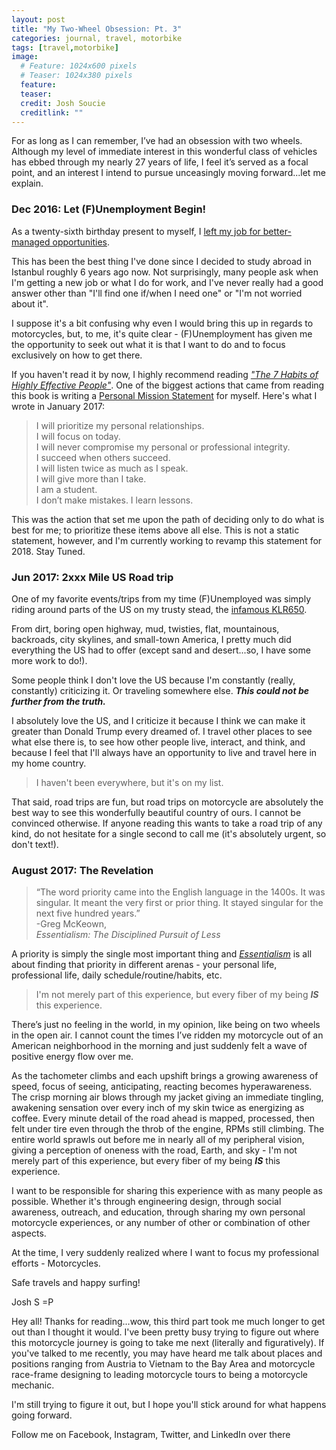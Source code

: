 ```yaml
---
layout: post
title: "My Two-Wheel Obsession: Pt. 3"
categories: journal, travel, motorbike
tags: [travel,motorbike]
image:
  # Feature: 1024x600 pixels
  # Teaser: 1024x380 pixels
  feature:
  teaser:
  credit: Josh Soucie
  creditlink: ""
---
```


For as long as I can remember, I’ve had an obsession with two wheels. Although my level of immediate interest in this wonderful class of vehicles has ebbed through my nearly 27 years of life, I feel it’s served as a focal point, and an interest I intend to pursue unceasingly moving forward...let me explain.

### Dec 2016: Let (F)Unemployment Begin!
As a twenty-sixth birthday present to myself, I [left my job for better-managed opportunities][ComingSoon].

This has been the best thing I've done since I decided to study abroad in Istanbul roughly 6 years ago now. Not surprisingly, many people ask when I'm getting a new job or what I do for work, and I've never really had a good answer other than "I'll find one if/when I need one" or "I'm not worried about it".

I suppose it's a bit confusing why even I would bring this up in regards to motorcycles, but, to me, it's quite clear - (F)Unemployment has given me the opportunity to seek out what it is that I want to do and to focus exclusively on how to get there.

If you haven't read it by now, I highly recommend reading _["The 7 Habits of Highly Effective People"][1]_. One of the biggest actions that came from reading this book is writing a [Personal Mission Statement][ComingSoon] for myself. Here's what I wrote in January 2017:

> I will prioritize my personal relationships.  
I will focus on today.  
I will never compromise my personal or professional integrity.  
I succeed when others succeed.  
I will listen twice as much as I speak.  
I will give more than I take.  
I am a student.  
I don’t make mistakes. I learn lessons.

This was the action that set me upon the path of deciding only to do what is best for me; to prioritize these items above all else. This is not a static statement, however, and I'm currently working to revamp this statement for 2018. Stay Tuned.

### Jun 2017: 2xxx Mile US Road trip
One of my favorite events/trips from my time (F)Unemployed was simply riding around parts of the US on my trusty stead, the [infamous KLR650](/2018/my-twowheel-obsession-pt2).

From dirt, boring open highway, mud, twisties, flat, mountainous, backroads, city skylines, and small-town America, I pretty much did everything the US had to offer (except sand and desert...so, I have some more work to do!).

Some people think I don't love the US because I'm constantly (really, constantly) criticizing it. Or traveling somewhere else. ___This could not be further from the truth.___

I absolutely love the US, and I criticize it because I think we can make it greater than Donald Trump every dreamed of. I travel other places to see what else there is, to see how other people live, interact, and think, and because I feel that I'll always have an opportunity to live and travel here in my home country.

> I haven't been everywhere, but it's on my list.

That said, road trips are fun, but road trips on motorcycle are absolutely the best way to see this wonderfully beautiful country of ours. I cannot be convinced otherwise. If anyone reading this wants to take a road trip of any kind, do not hesitate for a single second to call me (it's absolutely urgent, so don't text!).

### August 2017: The Revelation
>“The word priority came into the English language in the 1400s. It was singular. It meant the very first or prior thing. It stayed singular for the next five hundred years.”  
-Greg McKeown,  
  _Essentialism: The Disciplined Pursuit of Less_

A priority is simply the single most important thing and _[Essentialism][3]_ is all about finding that priority in different arenas - your personal life, professional life, daily schedule/routine/habits, etc.

> I'm not merely part of this experience, but every fiber of my being ***IS*** this experience.

There’s just no feeling in the world, in my opinion, like being on two wheels in the open air. I cannot count the times I’ve ridden my motorcycle out of an American neighborhood in the morning and just suddenly felt a wave of positive energy flow over me.

As the tachometer climbs and each upshift brings a growing awareness of speed, focus of seeing, anticipating, reacting becomes hyperawareness. The crisp morning air blows through my jacket giving an immediate tingling, awakening sensation over every inch of my skin twice as energizing as coffee. Every minute detail of the road ahead is mapped, processed, then felt under tire even through the throb of the engine, RPMs still climbing. The entire world sprawls out before me in nearly all of my peripheral vision, giving a perception of oneness with the road, Earth, and sky - I'm not merely part of this experience, but every fiber of my being ***IS*** this experience.

I want to be responsible for sharing this experience with as many people as possible. Whether it's through engineering design, through social awareness, outreach, and education, through sharing my own personal motorcycle experiences, or any number of other or combination of other aspects.

At the time, I very suddenly realized where I want to focus my professional efforts - Motorcycles.

Safe travels and happy surfing!

Josh S =P


Hey all! Thanks for reading...wow, this third part took me much longer to get out than I thought it would. I've been pretty busy trying to figure out where this motorcycle journey is going to take me next (literally and figuratively). If you've talked to me recently, you may have heard me talk about places and positions ranging from Austria to Vietnam to the Bay Area and motorcycle race-frame designing to leading motorcycle tours to being a motorcycle mechanic.

I'm still trying to figure it out, but I hope you'll stick around for what happens going forward.

Follow me on Facebook, Instagram, Twitter, and LinkedIn over there  

[1]: https://www.stephencovey.com/7habits/7habits.php
[2]:  (/2018/my-twowheel-obsession-pt2)
[3]: https://gregmckeown.com/product/essentialism-the-disciplined-pursuit-of-less/
[ComingSoon]: http://www.joshsoucie.com/comingsoon

